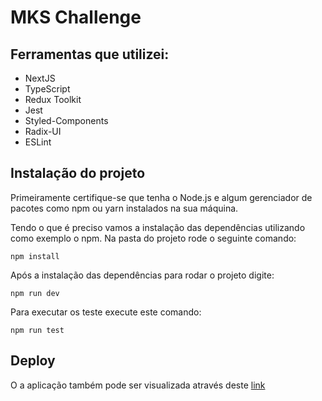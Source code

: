 # MKS Challenge 
## Ferramentas que utilizei:
* NextJS
* TypeScript
* Redux Toolkit
* Jest
* Styled-Components
* Radix-UI
* ESLint

## Instalação do projeto
Primeiramente certifique-se que tenha o Node.js e algum gerenciador de pacotes como npm ou yarn instalados na sua máquina. 

Tendo o que é preciso vamos a instalação das dependências utilizando como exemplo o npm. Na pasta do projeto rode o seguinte comando:
```
npm install
```

Após a instalação das dependências para rodar o projeto digite:

```
npm run dev
```

Para executar os teste execute este comando:
```
npm run test
```


## Deploy
O a aplicação também pode ser visualizada através deste [link](https://mks-nine.vercel.app/)


